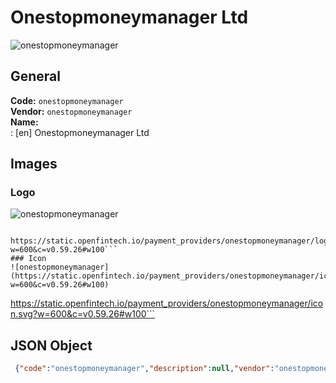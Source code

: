 # Onestopmoneymanager Ltd 
![onestopmoneymanager](https://static.openfintech.io/payment_providers/onestopmoneymanager/logo.svg?w=600&c=v0.59.26#w100)  
## General 
**Code:** `onestopmoneymanager`  
**Vendor:** `onestopmoneymanager`  
**Name:**  
:	[en] Onestopmoneymanager Ltd  
## Images 
### Logo 
![onestopmoneymanager](https://static.openfintech.io/payment_providers/onestopmoneymanager/logo.svg?w=600&c=v0.59.26#w100)  
```
 https://static.openfintech.io/payment_providers/onestopmoneymanager/logo.svg?w=600&c=v0.59.26#w100```  
### Icon 
![onestopmoneymanager](https://static.openfintech.io/payment_providers/onestopmoneymanager/icon.svg?w=600&c=v0.59.26#w100)  
```
 https://static.openfintech.io/payment_providers/onestopmoneymanager/icon.svg?w=600&c=v0.59.26#w100```  
## JSON Object 
```json
 {"code":"onestopmoneymanager","description":null,"vendor":"onestopmoneymanager","categories":null,"countries":null,"payment_method":null,"payout_method":null,"metadata":{"about_payments_code":"onestopmoneymanager"},"name":{"en":"Onestopmoneymanager Ltd"}}```  
